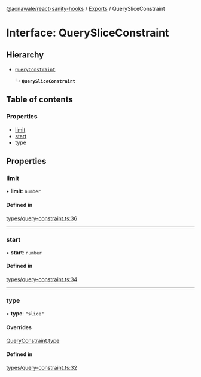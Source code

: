 [@aonawale/react-sanity-hooks](../README.md) / [Exports](../modules.md) / QuerySliceConstraint

# Interface: QuerySliceConstraint

## Hierarchy

- [`QueryConstraint`](QueryConstraint.md)

  ↳ **`QuerySliceConstraint`**

## Table of contents

### Properties

- [limit](QuerySliceConstraint.md#limit)
- [start](QuerySliceConstraint.md#start)
- [type](QuerySliceConstraint.md#type)

## Properties

### limit

• **limit**: `number`

#### Defined in

[types/query-constraint.ts:36](https://github.com/aonawale/react-sanity-hooks/blob/ac54aed/src/types/query-constraint.ts#L36)

___

### start

• **start**: `number`

#### Defined in

[types/query-constraint.ts:34](https://github.com/aonawale/react-sanity-hooks/blob/ac54aed/src/types/query-constraint.ts#L34)

___

### type

• **type**: ``"slice"``

#### Overrides

[QueryConstraint](QueryConstraint.md).[type](QueryConstraint.md#type)

#### Defined in

[types/query-constraint.ts:32](https://github.com/aonawale/react-sanity-hooks/blob/ac54aed/src/types/query-constraint.ts#L32)
